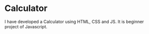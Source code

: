 # Calculator
I have developed a Calculator using HTML, CSS and JS. It is beginner project of Javascript.
